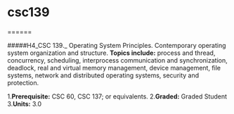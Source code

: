 # csc139
======

#####H4_CSC 139._ Operating System Principles. Contemporary operating system organization and structure.
__Topics include:__ process and thread, concurrency, scheduling, interprocess communication and synchronization, deadlock, real and virtual memory management, device management, file systems, network and distributed operating systems, security and protection. 

1.**Prerequisite:** CSC 60, CSC 137; or equivalents. 
2.**Graded:** Graded Student
3.**Units:** 3.0
